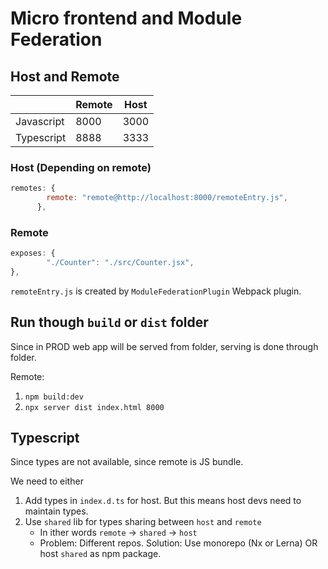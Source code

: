 # Micro frontend and Module Federation



## Host and Remote

|            | Remote | Host |
|------------|--------|------|
| Javascript | 8000   | 3000 |
| Typescript | 8888   | 3333 |

### Host (Depending on remote)

```javascript
remotes: {
        remote: "remote@http://localhost:8000/remoteEntry.js", 
      },
```

### Remote

```javascript
exposes: {
        "./Counter": "./src/Counter.jsx", 
},
```

`remoteEntry.js` is created by `ModuleFederationPlugin` Webpack plugin.

## Run though `build` or `dist` folder

Since in PROD web app will be served from folder, serving is done through folder.

Remote: 

1. `npm build:dev`
2. `npx server dist index.html 8000`



## Typescript

Since types are not available, since remote is JS bundle.

We need to either

1. Add types in `index.d.ts` for host. But this means host devs need to maintain types.
2. Use `shared` lib for types sharing between `host` and `remote` 
   - In ither words `remote` -> `shared` -> `host`
   - Problem: Different repos. Solution: Use monorepo (Nx or Lerna) OR host `shared` as npm package. 